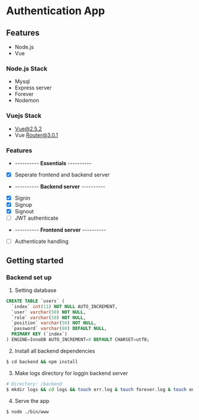 # Authentication App

## Features

* Node.js
* Vue

### Node.js Stack

- Mysql
- Express server
- Forever
- Nodemon

### Vuejs Stack

- Vue@2.5.2
- Vue Router@3.0.1

### Features
* ---------- **Essentials** ----------
* [x] Seperate frontend and backend server

* ---------- **Backend server** ----------
* [x] Signin
* [x] Signup
* [x] Signout
* [ ] JWT authenticate

* ---------- **Frontend server** ----------
* [ ] Authenticate handling

## Getting started

### Backend set up
1. Setting database

```sql
CREATE TABLE `users` (
  `index` int(11) NOT NULL AUTO_INCREMENT,
  `user` varchar(50) NOT NULL,
  `role` varchar(50) NOT NULL,
  `position` varchar(50) NOT NULL,
  `password` varchar(80) DEFAULT NULL,
  PRIMARY KEY (`index`)
) ENGINE=InnoDB AUTO_INCREMENT=8 DEFAULT CHARSET=utf8;
```

2. Install all backend dependencies
```bash
$ cd backend && npm install
```

3. Make logs directory for loggin backend server
```bash
# Directory: /backend
$ mkdir logs && cd logs && touch err.log & touch forever.log & touch out.log 
```

4. Serve the app
```bash
$ node ./bin/www
```
